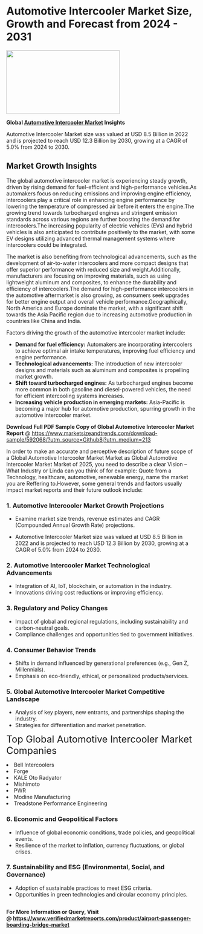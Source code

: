<H1>Automotive Intercooler Market Size, Growth and Forecast from 2024 - 2031</H1><img class="aligncenter size-medium wp-image-584254" src="https://thirdeyenews.in/wp-content/uploads/2024/09/Global-Market-Research-300x168.jpeg" alt="" width="300" height="168" /><p><strong>Global&nbsp;<a href="https://www.marketsizeandtrends.com/download-sample/592068/?utm_source=Github8j?utm_medium=213">Automotive Intercooler Market</a> Insights</strong></p><p>Automotive Intercooler Market size was valued at USD 8.5 Billion in 2022 and is projected to reach USD 12.3 Billion by 2030, growing at a CAGR of 5.0% from 2024 to 2030.</p><p><h2>Market Growth Insights</h2> The global automotive intercooler market is experiencing steady growth, driven by rising demand for fuel-efficient and high-performance vehicles.As automakers focus on reducing emissions and improving engine efficiency, intercoolers play a critical role in enhancing engine performance by lowering the temperature of compressed air before it enters the engine.The growing trend towards turbocharged engines and stringent emission standards across various regions are further boosting the demand for intercoolers.The increasing popularity of electric vehicles (EVs) and hybrid vehicles is also anticipated to contribute positively to the market, with some EV designs utilizing advanced thermal management systems where intercoolers could be integrated. <p>The market is also benefiting from technological advancements, such as the development of air-to-water intercoolers and more compact designs that offer superior performance with reduced size and weight.Additionally, manufacturers are focusing on improving materials, such as using lightweight aluminum and composites, to enhance the durability and efficiency of intercoolers.The demand for high-performance intercoolers in the automotive aftermarket is also growing, as consumers seek upgrades for better engine output and overall vehicle performance.Geographically, North America and Europe dominate the market, with a significant shift towards the Asia Pacific region due to increasing automotive production in countries like China and India.</p> <p>Factors driving the growth of the automotive intercooler market include:</p> <ul> <li><strong>Demand for fuel efficiency:</strong> Automakers are incorporating intercoolers to achieve optimal air intake temperatures, improving fuel efficiency and engine performance.</li> <li><strong>Technological advancements:</strong> The introduction of new intercooler designs and materials such as aluminum and composites is propelling market growth.</li> <li><strong>Shift toward turbocharged engines:</strong> As turbocharged engines become more common in both gasoline and diesel-powered vehicles, the need for efficient intercooling systems increases.</li> <li><strong>Increasing vehicle production in emerging markets:</strong> Asia-Pacific is becoming a major hub for automotive production, spurring growth in the automotive intercooler market.</li> </ul> </p><p><span class=""><strong>Download Full PDF Sample Copy of Global Automotive Intercooler Market Report</strong> @ <a href="https://www.marketsizeandtrends.com/download-sample/592068/?utm_source=Github8j?utm_medium=213" target="_blank">https://www.marketsizeandtrends.com/download-sample/592068/?utm_source=Github8j?utm_medium=213</a></span></p><p>In order to make an accurate and perceptive description of future scope of a Global&nbsp;Automotive Intercooler Market Market as Global&nbsp;Automotive Intercooler Market Market of 2025, you need to describe a clear Vision &ndash; What Industry or Linda can you think of for example: Quote from a Technology, healthcare, automotive, renewable energy, name the market you are Reffering to.However, some general trends and factors usually impact market reports and their future outlook include:</p><h3>1.&nbsp;<strong>Automotive Intercooler Market Growth Projections</strong></h3><ul><li>Examine market size trends, revenue estimates and CAGR (Compounded Annual Growth Rate) projections.</li><li><p>Automotive Intercooler Market size was valued at USD 8.5 Billion in 2022 and is projected to reach USD 12.3 Billion by 2030, growing at a CAGR of 5.0% from 2024 to 2030.</p></li></ul><h3>2.&nbsp;<strong>Automotive Intercooler Market Technological Advancements</strong></h3><ul><li>Integration of AI, IoT, blockchain, or automation in the industry.</li><li>Innovations driving cost reductions or improving efficiency.</li></ul><h3>3.&nbsp;<strong>Regulatory and Policy Changes</strong></h3><ul><li>Impact of global and regional regulations, including sustainability and carbon-neutral goals.</li><li>Compliance challenges and opportunities tied to government initiatives.</li></ul><h3>4.&nbsp;<strong>Consumer Behavior Trends</strong></h3><ul><li>Shifts in demand influenced by generational preferences (e.g., Gen Z, Millennials).</li><li>Emphasis on eco-friendly, ethical, or personalized products/services.</li></ul><h3>5.&nbsp;<strong>Global Automotive Intercooler Market Competitive Landscape</strong></h3><ul><li>Analysis of key players, new entrants, and partnerships shaping the industry.</li><li>Strategies for differentiation and market penetration.</li></ul><p data-pm-slice="1 1 []"><span style="color: inherit; font-family: inherit; font-size: 25px;">Top Global Automotive Intercooler Market Companies</span></p><div class="" data-test-id=""><p><li>Bell Intercoolers</li><li> Forge</li><li> KALE Oto Radyator</li><li> Mishimoto</li><li> PWR</li><li> Modine Manufacturing</li><li> Treadstone Performance Engineering</li></p></div><h3>6.&nbsp;<strong>Economic and Geopolitical Factors</strong></h3><ul><li>Influence of global economic conditions, trade policies, and geopolitical events.</li><li>Resilience of the market to inflation, currency fluctuations, or global crises.</li></ul><h3>7.&nbsp;<strong>Sustainability and ESG (Environmental, Social, and Governance)</strong></h3><ul><li>Adoption of sustainable practices to meet ESG criteria.</li><li>Opportunities in green technologies and circular economy principles.</li></ul><h2><strong style="font-size: 14px;">For More Information or Query, Visit @&nbsp;</strong><a style="background-color: #ffffff; font-size: 14px;" href="https://www.marketsizeandtrends.com/report/automotive-intercooler-market/" target="_blank">https://www.verifiedmarketreports.com/product/airport-passenger-boarding-bridge-market</a></h2>